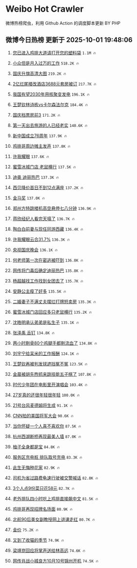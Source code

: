 # Weibo Hot Crawler 



微博热榜爬虫，利用 Github Action 的调度脚本更新 BY PHP 


## 微博今日热榜 更新于 2025-10-01 19:48:06 
1. [您已进入鸡排大道请打开您的塑料袋](https://s.weibo.com/weibo?q=%23%E6%82%A8%E5%B7%B2%E8%BF%9B%E5%85%A5%E9%B8%A1%E6%8E%92%E5%A4%A7%E9%81%93%E8%AF%B7%E6%89%93%E5%BC%80%E6%82%A8%E7%9A%84%E5%A1%91%E6%96%99%E8%A2%8B%23&t=31&band_rank=1&Refer=top) `1.1M 🔥` 

1. [小众但是月入过万的工作](https://s.weibo.com/weibo?q=%E5%B0%8F%E4%BC%97%E4%BD%86%E6%98%AF%E6%9C%88%E5%85%A5%E8%BF%87%E4%B8%87%E7%9A%84%E5%B7%A5%E4%BD%9C&t=31&band_rank=2&Refer=top) `518.2K 🔥` 

1. [国庆升旗高清大图](https://s.weibo.com/weibo?q=%23%E5%9B%BD%E5%BA%86%E5%8D%87%E6%97%97%E9%AB%98%E6%B8%85%E5%A4%A7%E5%9B%BE%23&t=31&band_rank=3&Refer=top) `219.2K 🔥` 

1. [2亿烂尾楼改酒店3688元套房被订](https://s.weibo.com/weibo?q=%232%E4%BA%BF%E7%83%82%E5%B0%BE%E6%A5%BC%E6%94%B9%E9%85%92%E5%BA%973688%E5%85%83%E5%A5%97%E6%88%BF%E8%A2%AB%E8%AE%A2%23&t=31&band_rank=4&Refer=top) `217.7K 🔥` 

1. [我国有望2030年用核聚变发电](https://s.weibo.com/weibo?q=%23%E6%88%91%E5%9B%BD%E6%9C%89%E6%9C%9B2030%E5%B9%B4%E7%94%A8%E6%A0%B8%E8%81%9A%E5%8F%98%E5%8F%91%E7%94%B5%23&t=31&band_rank=5&Refer=top) `196.1K 🔥` 

1. [王楚钦林诗栋vs卡尔森法尔克](https://s.weibo.com/weibo?q=%23%E7%8E%8B%E6%A5%9A%E9%92%A6%E6%9E%97%E8%AF%97%E6%A0%8Bvs%E5%8D%A1%E5%B0%94%E6%A3%AE%E6%B3%95%E5%B0%94%E5%85%8B%23&t=31&band_rank=6&Refer=top) `184.4K 🔥` 

1. [国庆档票房前3](https://s.weibo.com/weibo?q=%23%E5%9B%BD%E5%BA%86%E6%A1%A3%E7%A5%A8%E6%88%BF%E5%89%8D3%23&t=31&band_rank=7&Refer=top) `171.2K 🔥` 

1. [第一天出去旅游的人已经老实](https://s.weibo.com/weibo?q=%E7%AC%AC%E4%B8%80%E5%A4%A9%E5%87%BA%E5%8E%BB%E6%97%85%E6%B8%B8%E7%9A%84%E4%BA%BA%E5%B7%B2%E7%BB%8F%E8%80%81%E5%AE%9E&t=31&band_rank=8&Refer=top) `140.6K 🔥` 

1. [新中国成立76周年](https://s.weibo.com/weibo?q=%23%E6%96%B0%E4%B8%AD%E5%9B%BD%E6%88%90%E7%AB%8B76%E5%91%A8%E5%B9%B4%23&t=31&band_rank=9&Refer=top) `137.9K 🔥` 

1. [鸡排哥周边摊主发声](https://s.weibo.com/weibo?q=%23%E9%B8%A1%E6%8E%92%E5%93%A5%E5%91%A8%E8%BE%B9%E6%91%8A%E4%B8%BB%E5%8F%91%E5%A3%B0%23&t=31&band_rank=10&Refer=top) `137.8K 🔥` 

1. [许我耀眼](https://s.weibo.com/weibo?q=%E8%AE%B8%E6%88%91%E8%80%80%E7%9C%BC&t=31&band_rank=11&Refer=top) `137.6K 🔥` 

1. [蜜雪冰城门店 老鼠横行](https://s.weibo.com/weibo?q=%E8%9C%9C%E9%9B%AA%E5%86%B0%E5%9F%8E%E9%97%A8%E5%BA%97%20%E8%80%81%E9%BC%A0%E6%A8%AA%E8%A1%8C&t=31&band_rank=12&Refer=top) `137.5K 🔥` 

1. [迪奥 迪丽热巴](https://s.weibo.com/weibo?q=%E8%BF%AA%E5%A5%A5%20%E8%BF%AA%E4%B8%BD%E7%83%AD%E5%B7%B4&t=31&band_rank=13&Refer=top) `137.3K 🔥` 

1. [西贝降价首日不到12点满座](https://s.weibo.com/weibo?q=%23%E8%A5%BF%E8%B4%9D%E9%99%8D%E4%BB%B7%E9%A6%96%E6%97%A5%E4%B8%8D%E5%88%B012%E7%82%B9%E6%BB%A1%E5%BA%A7%23&t=31&band_rank=14&Refer=top) `137.2K 🔥` 

1. [金马奖](https://s.weibo.com/weibo?q=%E9%87%91%E9%A9%AC%E5%A5%96&t=31&band_rank=15&Refer=top) `137.0K 🔥` 

1. [郑州方特跳楼机高空悬停七八分钟](https://s.weibo.com/weibo?q=%23%E9%83%91%E5%B7%9E%E6%96%B9%E7%89%B9%E8%B7%B3%E6%A5%BC%E6%9C%BA%E9%AB%98%E7%A9%BA%E6%82%AC%E5%81%9C%E4%B8%83%E5%85%AB%E5%88%86%E9%92%9F%23&t=31&band_rank=16&Refer=top) `136.9K 🔥` 

1. [蒋欣经纪人看完天塌了](https://s.weibo.com/weibo?q=%E8%92%8B%E6%AC%A3%E7%BB%8F%E7%BA%AA%E4%BA%BA%E7%9C%8B%E5%AE%8C%E5%A4%A9%E5%A1%8C%E4%BA%86&t=31&band_rank=17&Refer=top) `136.7K 🔥` 

1. [陶白白前妻与现任同游西藏](https://s.weibo.com/weibo?q=%23%E9%99%B6%E7%99%BD%E7%99%BD%E5%89%8D%E5%A6%BB%E4%B8%8E%E7%8E%B0%E4%BB%BB%E5%90%8C%E6%B8%B8%E8%A5%BF%E8%97%8F%23&t=31&band_rank=18&Refer=top) `136.4K 🔥` 

1. [许我耀眼云合31.7%](https://s.weibo.com/weibo?q=%23%E8%AE%B8%E6%88%91%E8%80%80%E7%9C%BC%E4%BA%91%E5%90%8831.7%25%23&t=31&band_rank=19&Refer=top) `136.3K 🔥` 

1. [央视国庆晚会](https://s.weibo.com/weibo?q=%E5%A4%AE%E8%A7%86%E5%9B%BD%E5%BA%86%E6%99%9A%E4%BC%9A&t=31&band_rank=20&Refer=top) `136.1K 🔥` 

1. [何老师第一次在密逃被吓到](https://s.weibo.com/weibo?q=%E4%BD%95%E8%80%81%E5%B8%88%E7%AC%AC%E4%B8%80%E6%AC%A1%E5%9C%A8%E5%AF%86%E9%80%83%E8%A2%AB%E5%90%93%E5%88%B0&t=31&band_rank=21&Refer=top) `136.0K 🔥` 

1. [网传将门毒后确定迪丽热巴](https://s.weibo.com/weibo?q=%23%E7%BD%91%E4%BC%A0%E5%B0%86%E9%97%A8%E6%AF%92%E5%90%8E%E7%A1%AE%E5%AE%9A%E8%BF%AA%E4%B8%BD%E7%83%AD%E5%B7%B4%23&t=31&band_rank=22&Refer=top) `135.8K 🔥` 

1. [杨超越找工作找到女团去了](https://s.weibo.com/weibo?q=%E6%9D%A8%E8%B6%85%E8%B6%8A%E6%89%BE%E5%B7%A5%E4%BD%9C%E6%89%BE%E5%88%B0%E5%A5%B3%E5%9B%A2%E5%8E%BB%E4%BA%86&t=31&band_rank=23&Refer=top) `135.7K 🔥` 

1. [安静公主瘦了好多](https://s.weibo.com/weibo?q=%23%E5%AE%89%E9%9D%99%E5%85%AC%E4%B8%BB%E7%98%A6%E4%BA%86%E5%A5%BD%E5%A4%9A%23&t=31&band_rank=24&Refer=top) `135.5K 🔥` 

1. [二婚妻子不满丈夫摆烂打牌怒卖房](https://s.weibo.com/weibo?q=%23%E4%BA%8C%E5%A9%9A%E5%A6%BB%E5%AD%90%E4%B8%8D%E6%BB%A1%E4%B8%88%E5%A4%AB%E6%91%86%E7%83%82%E6%89%93%E7%89%8C%E6%80%92%E5%8D%96%E6%88%BF%23&t=31&band_rank=25&Refer=top) `135.3K 🔥` 

1. [蜜雪冰城门店回应多只老鼠横行](https://s.weibo.com/weibo?q=%23%E8%9C%9C%E9%9B%AA%E5%86%B0%E5%9F%8E%E9%97%A8%E5%BA%97%E5%9B%9E%E5%BA%94%E5%A4%9A%E5%8F%AA%E8%80%81%E9%BC%A0%E6%A8%AA%E8%A1%8C%23&t=31&band_rank=26&Refer=top) `135.2K 🔥` 

1. [沈皓明承认弟弟是私生子](https://s.weibo.com/weibo?q=%E6%B2%88%E7%9A%93%E6%98%8E%E6%89%BF%E8%AE%A4%E5%BC%9F%E5%BC%9F%E6%98%AF%E7%A7%81%E7%94%9F%E5%AD%90&t=31&band_rank=27&Refer=top) `135.1K 🔥` 

1. [张泽禹 舌钉](https://s.weibo.com/weibo?q=%E5%BC%A0%E6%B3%BD%E7%A6%B9%20%E8%88%8C%E9%92%89&t=31&band_rank=28&Refer=top) `134.8K 🔥` 

1. [两小时剔骨80个鸡腿手都剔流血了](https://s.weibo.com/weibo?q=%E4%B8%A4%E5%B0%8F%E6%97%B6%E5%89%94%E9%AA%A880%E4%B8%AA%E9%B8%A1%E8%85%BF%E6%89%8B%E9%83%BD%E5%89%94%E6%B5%81%E8%A1%80%E4%BA%86&t=31&band_rank=29&Refer=top) `134.8K 🔥` 

1. [刘宇宁给呆米的工作报酬](https://s.weibo.com/weibo?q=%23%E5%88%98%E5%AE%87%E5%AE%81%E7%BB%99%E5%91%86%E7%B1%B3%E7%9A%84%E5%B7%A5%E4%BD%9C%E6%8A%A5%E9%85%AC%23&t=31&band_rank=30&Refer=top) `124.1K 🔥` 

1. [王楚钦再被判发球遮挡冤不冤](https://s.weibo.com/weibo?q=%23%E7%8E%8B%E6%A5%9A%E9%92%A6%E5%86%8D%E8%A2%AB%E5%88%A4%E5%8F%91%E7%90%83%E9%81%AE%E6%8C%A1%E5%86%A4%E4%B8%8D%E5%86%A4%23&t=31&band_rank=31&Refer=top) `123.5K 🔥` 

1. [金晨被胡先煦抓来跳技能五子棋了](https://s.weibo.com/weibo?q=%E9%87%91%E6%99%A8%E8%A2%AB%E8%83%A1%E5%85%88%E7%85%A6%E6%8A%93%E6%9D%A5%E8%B7%B3%E6%8A%80%E8%83%BD%E4%BA%94%E5%AD%90%E6%A3%8B%E4%BA%86&t=31&band_rank=32&Refer=top) `107.8K 🔥` 

1. [时代少年团在电影里开演唱会](https://s.weibo.com/weibo?q=%E6%97%B6%E4%BB%A3%E5%B0%91%E5%B9%B4%E5%9B%A2%E5%9C%A8%E7%94%B5%E5%BD%B1%E9%87%8C%E5%BC%80%E6%BC%94%E5%94%B1%E4%BC%9A&t=31&band_rank=33&Refer=top) `103.4K 🔥` 

1. [27岁真的还很年轻很年轻](https://s.weibo.com/weibo?q=27%E5%B2%81%E7%9C%9F%E7%9A%84%E8%BF%98%E5%BE%88%E5%B9%B4%E8%BD%BB%E5%BE%88%E5%B9%B4%E8%BD%BB&t=31&band_rank=34&Refer=top) `100.0K 🔥` 

1. [21号台风麦德姆将生成](https://s.weibo.com/weibo?q=%2321%E5%8F%B7%E5%8F%B0%E9%A3%8E%E9%BA%A6%E5%BE%B7%E5%A7%86%E5%B0%86%E7%94%9F%E6%88%90%23&t=31&band_rank=35&Refer=top) `91.1K 🔥` 

1. [CNN拍的美国将军大会](https://s.weibo.com/weibo?q=CNN%E6%8B%8D%E7%9A%84%E7%BE%8E%E5%9B%BD%E5%B0%86%E5%86%9B%E5%A4%A7%E4%BC%9A&t=31&band_rank=36&Refer=top) `90.6K 🔥` 

1. [当你怀疑一个人喜不喜欢你](https://s.weibo.com/weibo?q=%E5%BD%93%E4%BD%A0%E6%80%80%E7%96%91%E4%B8%80%E4%B8%AA%E4%BA%BA%E5%96%9C%E4%B8%8D%E5%96%9C%E6%AC%A2%E4%BD%A0&t=31&band_rank=37&Refer=top) `87.5K 🔥` 

1. [杭州西湖断桥再现最美人墙](https://s.weibo.com/weibo?q=%23%E6%9D%AD%E5%B7%9E%E8%A5%BF%E6%B9%96%E6%96%AD%E6%A1%A5%E5%86%8D%E7%8E%B0%E6%9C%80%E7%BE%8E%E4%BA%BA%E5%A2%99%23&t=31&band_rank=38&Refer=top) `87.0K 🔥` 

1. [柚子全身都是宝](https://s.weibo.com/weibo?q=%E6%9F%9A%E5%AD%90%E5%85%A8%E8%BA%AB%E9%83%BD%E6%98%AF%E5%AE%9D&t=31&band_rank=39&Refer=top) `84.8K 🔥` 

1. [服务区充电桩 排队取号充电](https://s.weibo.com/weibo?q=%E6%9C%8D%E5%8A%A1%E5%8C%BA%E5%85%85%E7%94%B5%E6%A1%A9%20%E6%8E%92%E9%98%9F%E5%8F%96%E5%8F%B7%E5%85%85%E7%94%B5&t=31&band_rank=40&Refer=top) `83.3K 🔥` 

1. [此生无悔种花家](https://s.weibo.com/weibo?q=%23%E6%AD%A4%E7%94%9F%E6%97%A0%E6%82%94%E7%A7%8D%E8%8A%B1%E5%AE%B6%23&t=31&band_rank=41&Refer=top) `82.9K 🔥` 

1. [司机为省过路费龟速行驶被交警喊话](https://s.weibo.com/weibo?q=%23%E5%8F%B8%E6%9C%BA%E4%B8%BA%E7%9C%81%E8%BF%87%E8%B7%AF%E8%B4%B9%E9%BE%9F%E9%80%9F%E8%A1%8C%E9%A9%B6%E8%A2%AB%E4%BA%A4%E8%AD%A6%E5%96%8A%E8%AF%9D%23&t=31&band_rank=42&Refer=top) `82.8K 🔥` 

1. [3个人点9份菜只花58元](https://s.weibo.com/weibo?q=%233%E4%B8%AA%E4%BA%BA%E7%82%B99%E4%BB%BD%E8%8F%9C%E5%8F%AA%E8%8A%B158%E5%85%83%23&t=31&band_rank=43&Refer=top) `82.7K 🔥` 

1. [老外排队四小时吃上鸡排直接飙中文](https://s.weibo.com/weibo?q=%23%E8%80%81%E5%A4%96%E6%8E%92%E9%98%9F%E5%9B%9B%E5%B0%8F%E6%97%B6%E5%90%83%E4%B8%8A%E9%B8%A1%E6%8E%92%E7%9B%B4%E6%8E%A5%E9%A3%99%E4%B8%AD%E6%96%87%23&t=31&band_rank=44&Refer=top) `81.5K 🔥` 

1. [鸡排哥再现招牌名场面](https://s.weibo.com/weibo?q=%23%E9%B8%A1%E6%8E%92%E5%93%A5%E5%86%8D%E7%8E%B0%E6%8B%9B%E7%89%8C%E5%90%8D%E5%9C%BA%E9%9D%A2%23&t=31&band_rank=45&Refer=top) `80.9K 🔥` 

1. [北航90后美女副教授网上讲课走红](https://s.weibo.com/weibo?q=%23%E5%8C%97%E8%88%AA90%E5%90%8E%E7%BE%8E%E5%A5%B3%E5%89%AF%E6%95%99%E6%8E%88%E7%BD%91%E4%B8%8A%E8%AE%B2%E8%AF%BE%E8%B5%B0%E7%BA%A2%23&t=31&band_rank=46&Refer=top) `80.7K 🔥` 

1. [金价](https://s.weibo.com/weibo?q=%E9%87%91%E4%BB%B7&t=31&band_rank=47&Refer=top) `75.2K 🔥` 

1. [又到了收猫的季节](https://s.weibo.com/weibo?q=%E5%8F%88%E5%88%B0%E4%BA%86%E6%94%B6%E7%8C%AB%E7%9A%84%E5%AD%A3%E8%8A%82&t=31&band_rank=48&Refer=top) `74.9K 🔥` 

1. [梁靖崑回应将掌声送给林高远](https://s.weibo.com/weibo?q=%23%E6%A2%81%E9%9D%96%E5%B4%91%E5%9B%9E%E5%BA%94%E5%B0%86%E6%8E%8C%E5%A3%B0%E9%80%81%E7%BB%99%E6%9E%97%E9%AB%98%E8%BF%9C%23&t=31&band_rank=49&Refer=top) `74.6K 🔥` 

1. [网传肖战小城良方10月10号锦州开机](https://s.weibo.com/weibo?q=%23%E7%BD%91%E4%BC%A0%E8%82%96%E6%88%98%E5%B0%8F%E5%9F%8E%E8%89%AF%E6%96%B910%E6%9C%8810%E5%8F%B7%E9%94%A6%E5%B7%9E%E5%BC%80%E6%9C%BA%23&t=31&band_rank=50&Refer=top) `74.5K 🔥` 

